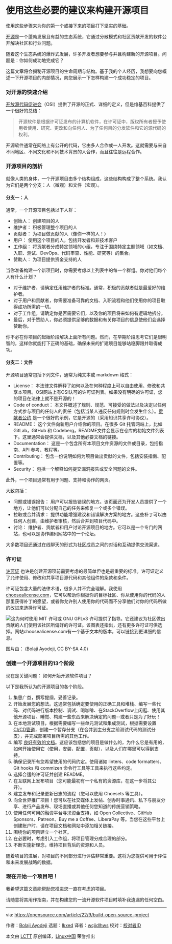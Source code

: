 [#]: subject: "Build an open source project using this essential advice"
[#]: via: "https://opensource.com/article/22/9/build-open-source-project"
[#]: author: "Bolaji Ayodeji https://opensource.com/users/bolajiayodeji"
[#]: collector: "lkxed"
[#]: translator: "wcjjdlhws"
[#]: reviewer: " "
[#]: publisher: " "
[#]: url: " "

使用这些必要的建议来构建开源项目
======
使用这些步骤来为你的第一个或接下来的项目打下坚实的基础。

[开源][2]是一个蓬勃发展且有益的生态系统，它通过分散模式和社区贡献开发的软件公开解决社区和行业问题。

随着这个生态系统的爆炸式发展，许多开发者想要参与并且构建新的开源项目。问题是：你如何成功地完成它？

这篇文章将会揭秘开源项目的生命周期与结构。基于我的个人经历，我想要向您概述一下开源项目的内部情况，向您展示一下怎样构建一个成功稳定的项目。

### 对开源的快速介绍

[开放源代码促进会][3]（OSI）提供了开源的正式、详细的定义，但是维基百科提供了一个很好的总结：

> 开源软件是根据许可证发布的计算机软件，在许可证中，版权所有者授予使用者使用、研究、更改和向任何人、为了任何目的分发软件和它的源代码的权利。

开源软件通常在网络上有公开的代码，它由多人合作或一人开发。这就需要与来自不同地区、不同文化和不同技术背景的人合作，而且往往是远程合作。

### 开源项目的剖析

就像人类的身体，一个开源项目由多个结构组成，这些结构构成了整个系统。我认为它们是两个分支：人（微观）和文件（宏观）。

#### 分支一：人

通常，一个开源项目包括以下人群：

* 创始人： 创建项目的人
* 维护者： 积极管理整个项目的人
* 贡献者： 为项目做贡献的人（像你一样的人！）
* 用户： 使用这个项目的人，包括开发者和非技术客户
* 工作组： 将贡献者分成特定领域的小组，专注于围绕特定主题领域（如文档、入职、测试、DevOps、代码审查、性能、研究等）的集合。
* 赞助人： 为项目提供资金支持的人

当你准备构建一个新项目时，你需要考虑以上列表中的每一个群组。你对他们每个人有什么计划？

* 对于维护者，请确定任用维护者的标准。通常，积极的贡献者就是最爱好的维护者。
* 对于用户和贡献者，你需要准备可靠的文档、入职流程和他们使用你的项目取得成功所需的一切。
* 对于工作组，请确定你是否需要它们，以及你的项目将来如何有逻辑地拆分。
* 最后，对于赞助人，你必须提供足够的数据和有关你项目的信息使他们会选择赞助你。

你不必在你项目的起始阶段解决上面所有问题。然而，在早期阶段思考它们是很明智的，这样你就能打下正确的基础，确保未来的扩建项目能够站稳脚跟并取得成功。

#### 分支二：文件

开源项目通常包括下列文件，通常为纯文本或 markdown 格式：

* License： 本法律文件解释了如何以及在何种程度上可以自由使用、修改和共享本项目。OSI网站上有OSI认可的许可证列表。如果没有明确的许可证，您的项目在法律上就不是开源的！
* Code of conduct： 本文件概述了规则、规范、可接受的做法以及决定以任何方式参与项目的任何人的责任（包括当某人违反任何规则时会发生什么）。[贡献者公约][4] 是一个很好的示例，它是开源的（采用知识共享许可协议）。
* README： 这个文件向新用户介绍你的项目。在很多 Git 托管网站上，比如 GitLab，GitHub 和 Codeberg，README文件会显示在仓库的初始文件列表下。这里通常会提供文档，以及其他必要文档的链接。
* Documentation： 这是一个包含所有本项目文件资源的文件或目录，包括指南、API 参考、教程等。
* Contributing： 包含一份说明如何为项目做出贡献的文件，包括安装指南、配置等。
* Security： 包括一个解释如何提交漏洞报告或安全问题的文件。

此外，一个项目通常有用于问题、支持和协作的网页。

大致包括：

* 问题或错误报告： 用户可以报告错误的地方。该页面还为开发人员提供了一个地方，让他们可以分配自己的任务来修复一个或多个错误。
* 拉取或合并请求： 提供功能增强建议和错误解决方案的地方。这些补丁可以由任何人创建，由维护者审核，然后合并到项目代码中。
* 讨论： 维护者、贡献者和用户讨论开源项目的地方。它可以是一个专门的网站，也可以是协作编码网站中的一个论坛。

大多数项目还通过在线聊天的形式为社区成员之间的对话和互动提供交流渠道。

### 许可证

[许可证][5] 也许是创建开源项前需要考虑的最简单但也是最重要的标准。许可证定义了允许使用、修改和共享项目源代码和其他组件的条款和条件。

许可证包含大量的法律术语，很多人并不完全理解。我使用 [choosealicense.com][6]，它可以帮助你根据你的目标社区、你从使用你的代码的人那里获得补丁的愿望，或者你允许别人使用你的代码而不分享他们对你的代码所做的改进来选择许可证。

![这为何时使用 MIT 许可或 GNU GPLv3 许可提供了指导。它还建议为社区做出贡献的人们使用该社区所偏好的许可证。该图表还指出，还有更多许可证可供选择。网站choosealicense.com有一个基于文本的版本，可以链接到更详细的信息。][7]

图片由： (Bolaji Ayodeji, CC BY-SA 4.0)

### 创建一个开源项目的13个阶段

现在是关键问题： 如何开始开源软件项目？

以下是我所认为的开源项目的各个阶段。

1. 集思广益，撰写提纲，妥善记录。
2. 开始发展您的想法。这通常包括确定要使用的正确工具和堆栈、编写一些代码、对代码进行版本控制、调试、喝咖啡、在StackOverflow上闲逛、使用其他开源项目、睡觉、构建一些东西来解决确定的问题--或者只是为了好玩！
3. 在本地测试项目，根据需要编写一些单元测试和集成测试，根据需要设置 [CI/CD管道][8]，创建一个暂存分支（在合并到主分支之前测试代码的测试分支），并完成部署项目所需的其他工作。
4. 编写  [良好有效的文档][9]。这应该包括您的项目是做什么的，为什么它是有用的，如何开始使用它（使用，安装，配置，贡献），以及人们在哪里可以得到支持。
5. 确保记录所有您希望使用的代码约定。使用诸如 linters、code formatters、Git hooks 和 commizen 命令行工具等工具来执行这些约定。
6. 选择合适的许可证并创建 README。
7. 在互联网上发布项目（您可能最初有一个私有的资源库，在这一步将其公开）。
8. 建立发布和记录更新日志的流程（您可以使用 Choesets 等工具）。
9. 向全世界推广项目！您可以在社交媒体上发帖、创办时事通讯、私下与朋友分享、进行产品发布、现场直播或其他任何您知道的传统营销策略。
10. 使用任何可用的融资平台寻求资金支持，如 Open Collective、GitHub Sponsors、Patreon、Buy me a Coffee、LiberaPay 等。当您在这些平台上创建账户时，请在项目文档和网站中添加相关链接。
11. 围绕你的项目建立一个社区。
12. 在必要时，考虑引入工作组，将项目管理分成合理的部分。
13. 不断实施新理念，维持项目背后的资源和人员。

随着项目的进展，对项目的不同部分进行评估非常重要。这将为您提供可用于评估和未来发展战略的数据。

### 现在开始一个项目吧！

我希望这篇文章能帮助您推进您一直在考虑的项目。

请随意将其用作指南，并在构建您的一流开源软件项目时填补我遗漏的任何空白。

--------------------------------------------------------------------------------

via: https://opensource.com/article/22/9/build-open-source-project

作者：[Bolaji Ayodeji][a]
选题：[lkxed][b]
译者：[wcjjdlhws](https://github.com/wcjjdlhws)
校对：[校对者ID](https://github.com/校对者ID)

本文由 [LCTT](https://github.com/LCTT/TranslateProject) 原创编译，[Linux中国](https://linux.cn/) 荣誉推出

[a]: https://opensource.com/users/bolajiayodeji
[b]: https://github.com/lkxed
[1]: https://opensource.com/sites/default/files/lead-images/BUSINESS_buildtogether.png
[2]: https://opensource.com/resources/what-open-source
[3]: https://opensource.org
[4]: https://www.contributor-covenant.org/version/2/1/code_of_conduct
[5]: https://opensource.com/tags/licensing
[6]: https://choosealicense.com
[7]: https://opensource.com/sites/default/files/2022-09/choosealicense.png
[8]: https://opensource.com/article/19/9/intro-building-cicd-pipelines-jenkins
[9]: https://slides.com/bolajiayodeji/effective-oss-docs
